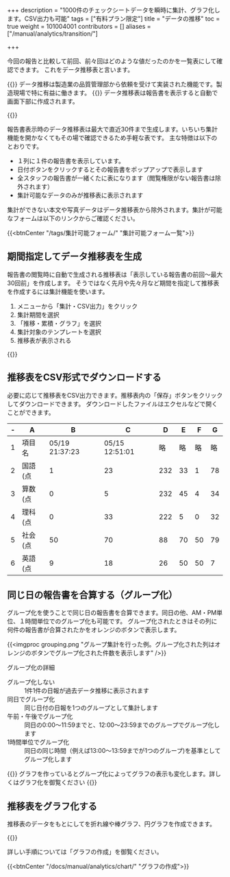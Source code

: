 +++
description = "1000件のチェックシートデータを瞬時に集計、グラフ化します。CSV出力も可能"
tags = ["有料プラン限定"]
title = "データの推移"
toc = true
weight = 101004001
contributors = []
aliases = ["/manual/analytics/transition/"]

+++

今回の報告と比較して前回、前々回はどのような値だったのかを一覧表にして確認できます。
これをデータ推移表と言います。

{{<info>}}
データ推移は製造業の品質管理部から依頼を受けて実装された機能です。製造現場で特に有益に働きます。
{{</info>}}
データ推移表は報告書を表示すると自動で画面下部に作成されます。

{{<appscreen filename="data-history" title="過去の報告書のデータを表に自動で変換"  >}}

報告書表示時のデータ推移表は最大で直近30件まで生成します。いちいち集計機能を開かなくてもその場で確認できるため手軽な表です。
主な特徴は以下のとおりです。

- １列に１件の報告書を表示しています。
- 日付ボタンをクリックするとその報告書をポップアップで表示します
- 全スタッフの報告書が一緒くたに表になります（閲覧権限がない報告書は除外されます）
- 集計可能なデータのみが推移表に表示されます

集計ができない本文や写真データはデータ推移表から除外されます。集計が可能なフォームは以下のリンクからご確認ください。

{{<btnCenter "/tags/集計可能フォーム/" "集計可能フォーム一覧">}}

## 期間指定してデータ推移表を生成

報告書の閲覧時に自動で生成される推移表は「表示している報告書の前回〜最大30回前」を作成します。
そうではなく先月や先々月など期間を指定して推移表を作成するには集計機能を使います。

1. メニューから「集計・CSV出力」をクリック
1. 集計期間を選択
1. 「推移・累積・グラフ」を選択
1. 集計対象のテンプレートを選択
1. 推移表が表示される

{{<appscreen filename="range-transition" title="過去の報告書のデータを表に自動で変換"  >}}

## 推移表をCSV形式でダウンロードする

必要に応じて推移表をCSV出力できます。推移表内の「保存」ボタンをクリックしてダウンロードできます。
ダウンロードしたファイルはエクセルなどで開くことができます。

<div class="excelTable">

|-|A|B|C|D|E|F|G|
|---|---|---|---|---|---|---|---|
1|項目名|05/19 21:37:23|05/15 12:51:01|略|略|略|略|
2|国語(点|1|23|232|33|1|78|
3|算数(点|0|5|232|45|4|34|
4|理科(点|0|33|222|5|0|32|
5|社会(点|50|70|88|70|50|79|
6|英語(点|9|18|26|50|50|7|

</div>

## 同じ日の報告書を合算する（グループ化）

グループ化を使うことで同じ日の報告書を合算できます。同日の他、AM・PM単位、１時間単位でのグループ化も可能です。
グループ化されたときはその列に何件の報告書が合算されたかをオレンジのボタンで表示します。

{{<imgproc grouping.png "グループ集計を行った例。グループ化された列はオレンジのボタンでグループ化された件数を表示します" />}}

グループ化の詳細

<dl class="basic">
  <dt>グループ化しない</dt>
  <dd>1件1件の日報が過去データ推移に表示されます</dd>
  <dt>同日でグループ化</dt>
  <dd>同じ日付の日報を1つのグループとして集計します</dd>
  <dt>午前・午後でグループ化</dt>
  <dd>同日の0:00〜11:59までと、12:00〜23:59までのグループでグループ化します</dd>
  <dt>1時間単位でグループ化</dt>
  <dd>同日の同じ時間（例えば13:00〜13:59までが1つのグループ)を基準としてグループ化します</dd>
</dl>


{{<alice pos="right" icon="pc">}}
グラフを作っているとグループ化によってグラフの表示も変化します。詳しくはグラフ化を御覧ください
{{</alice>}}

## 推移表をグラフ化する

推移表のデータをもとにしてを折れ線や棒グラフ、円グラフを作成できます。


{{<appscreen filename="make-charts" title="データ推移表をもとに積み上げ縦棒＆折れ線の複合フラフを作成した"  >}}


詳しい手順については「グラフの作成」を御覧ください。

{{<btnCenter "/docs/manual/analytics/chart/" "グラフの作成">}}



